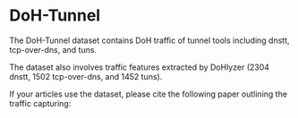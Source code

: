 # DoH-Tunnel

The DoH-Tunnel dataset contains DoH traffic of tunnel tools including dnstt, tcp-over-dns, and tuns.

The dataset also involves traffic features extracted by DoHlyzer (2304 dnstt, 1502 tcp-over-dns, and 1452 tuns).

If your articles use the dataset, please cite the following paper outlining the traffic capturing:
